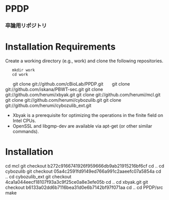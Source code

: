 # **PPDP**

### 卒論用リポジトリ

# Installation Requirements

Create a working directory (e.g., work) and clone the following repositories.

       mkdir work
       cd work
       git clone git://github.com/cBioLab/PPDP.git
       git clone git://github.com/iskana/PBWT-sec.git
       git clone git://github.com/herumi/xbyak.git
       git clone git://github.com/herumi/mcl.git
       git clone git://github.com/herumi/cybozulib.git
       git clone git://github.com/herumi/cybozulib_ext.git

* Xbyak is a prerequisite for optimizing the operations in the finite field on Intel CPUs.
* OpenSSL and libgmp-dev are available via apt-get (or other similar commands).

# Installation

  cd mcl
  git checkout b272c9166741926f959666db9ab21915216bf6cf
  cd ..
  cd cybozulib
  git checkout 05a4c2591fd9149ed766a991c2aaeefc07a5854a
  cd ..
  cd cybozulib_ext
  git checkout 4ca1a044eecf18107f93a3c9f25ce0a8e3efe05b
  cd ..
  cd xbyak.git
  git checkout b6133a02dd6b7116bea31d0e6b7142bf97f071aa
  cd ..
  cd PPDP/src
  make

